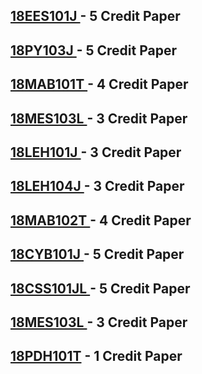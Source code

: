 ## <a href = "https://github.com/Grace-Hephzibah/18EES101J" > 18EES101J </a> - 5 Credit Paper

## <a href = "https://github.com/Grace-Hephzibah/18PY103J" > 18PY103J </a> - 5 Credit Paper

## <a href = "https://github.com/Grace-Hephzibah/18MAB101T" > 18MAB101T </a> - 4 Credit Paper

## <a href = "https://github.com/Grace-Hephzibah/18MES103L" > 18MES103L </a> - 3 Credit Paper

## <a href = "https://github.com/Grace-Hephzibah/18LEH101J" > 18LEH101J </a> - 3 Credit Paper

## <a href = "https://github.com/Grace-Hephzibah/18LEH104J" > 18LEH104J </a> - 3 Credit Paper

## <a href = "https://github.com/Grace-Hephzibah/18MAB102T" > 18MAB102T </a> - 4 Credit Paper

## <a href = "https://github.com/Grace-Hephzibah/18CYB101J" > 18CYB101J </a> - 5 Credit Paper

## <a href = "https://github.com/Grace-Hephzibah/18CSS101J" > 18CSS101JL </a> - 5 Credit Paper

## <a href = "https://github.com/Grace-Hephzibah/18MES101L" > 18MES103L </a> - 3 Credit Paper

## <a href = "https://github.com/Grace-Hephzibah/18PDH101T" > 18PDH101T</a> - 1 Credit Paper
